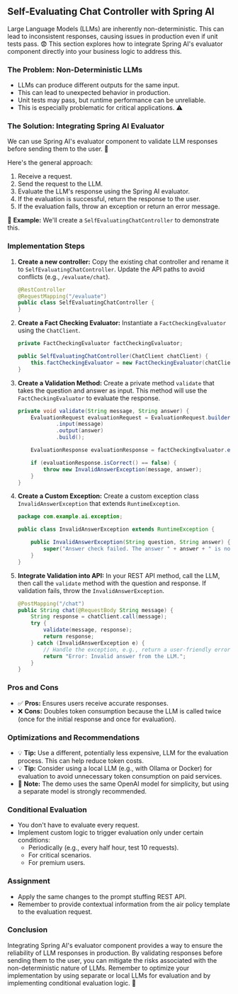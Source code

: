 ## Self-Evaluating Chat Controller with Spring AI

Large Language Models (LLMs) are inherently non-deterministic. This can lead to inconsistent responses, causing issues in production even if unit tests pass. 😨 This section explores how to integrate Spring AI's evaluator component directly into your business logic to address this.

### The Problem: Non-Deterministic LLMs

*   LLMs can produce different outputs for the same input.
*   This can lead to unexpected behavior in production.
*   Unit tests may pass, but runtime performance can be unreliable.
*   This is especially problematic for critical applications. ⚠️

### The Solution: Integrating Spring AI Evaluator

We can use Spring AI's evaluator component to validate LLM responses before sending them to the user. 🚀

Here's the general approach:

1.  Receive a request.
2.  Send the request to the LLM.
3.  Evaluate the LLM's response using the Spring AI evaluator.
4.  If the evaluation is successful, return the response to the user.
5.  If the evaluation fails, throw an exception or return an error message.

📌 **Example:** We'll create a `SelfEvaluatingChatController` to demonstrate this.

### Implementation Steps

1.  **Create a new controller:** Copy the existing chat controller and rename it to `SelfEvaluatingChatController`. Update the API paths to avoid conflicts (e.g., `/evaluate/chat`).

    ```java
    @RestController
    @RequestMapping("/evaluate")
    public class SelfEvaluatingChatController {
    }
    ```

2.  **Create a Fact Checking Evaluator:** Instantiate a `FactCheckingEvaluator` using the `ChatClient`.

    ```java
    private FactCheckingEvaluator factCheckingEvaluator;

    public SelfEvaluatingChatController(ChatClient chatClient) {
        this.factCheckingEvaluator = new FactCheckingEvaluator(chatClient);
    }
    ```

3.  **Create a Validation Method:** Create a private method `validate` that takes the question and answer as input. This method will use the `FactCheckingEvaluator` to evaluate the response.

    ```java
    private void validate(String message, String answer) {
        EvaluationRequest evaluationRequest = EvaluationRequest.builder()
                .input(message)
                .output(answer)
                .build();

        EvaluationResponse evaluationResponse = factCheckingEvaluator.evaluate(evaluationRequest);

        if (evaluationResponse.isCorrect() == false) {
            throw new InvalidAnswerException(message, answer);
        }
    }
    ```

4.  **Create a Custom Exception:** Create a custom exception class `InvalidAnswerException` that extends `RuntimeException`.

    ```java
    package com.example.ai.exception;

    public class InvalidAnswerException extends RuntimeException {

        public InvalidAnswerException(String question, String answer) {
            super("Answer check failed. The answer " + answer + " is not correct for the question " + question);
        }
    }
    ```

5.  **Integrate Validation into API:** In your REST API method, call the LLM, then call the `validate` method with the question and response. If validation fails, throw the `InvalidAnswerException`.

    ```java
    @PostMapping("/chat")
    public String chat(@RequestBody String message) {
        String response = chatClient.call(message);
        try {
            validate(message, response);
            return response;
        } catch (InvalidAnswerException e) {
            // Handle the exception, e.g., return a user-friendly error message
            return "Error: Invalid answer from the LLM.";
        }
    }
    ```

### Pros and Cons

*   ✅ **Pros:** Ensures users receive accurate responses.
*   ❌ **Cons:** Doubles token consumption because the LLM is called twice (once for the initial response and once for evaluation).

### Optimizations and Recommendations

*   💡 **Tip:** Use a different, potentially less expensive, LLM for the evaluation process. This can help reduce token costs.
*   💡 **Tip:** Consider using a local LLM (e.g., with Ollama or Docker) for evaluation to avoid unnecessary token consumption on paid services.
*   📝 **Note:** The demo uses the same OpenAI model for simplicity, but using a separate model is strongly recommended.

### Conditional Evaluation

*   You don't have to evaluate every request.
*   Implement custom logic to trigger evaluation only under certain conditions:
    *   Periodically (e.g., every half hour, test 10 requests).
    *   For critical scenarios.
    *   For premium users.

### Assignment

*   Apply the same changes to the prompt stuffing REST API.
*   Remember to provide contextual information from the air policy template to the evaluation request.

### Conclusion

Integrating Spring AI's evaluator component provides a way to ensure the reliability of LLM responses in production. By validating responses before sending them to the user, you can mitigate the risks associated with the non-deterministic nature of LLMs. Remember to optimize your implementation by using separate or local LLMs for evaluation and by implementing conditional evaluation logic. 🚀
